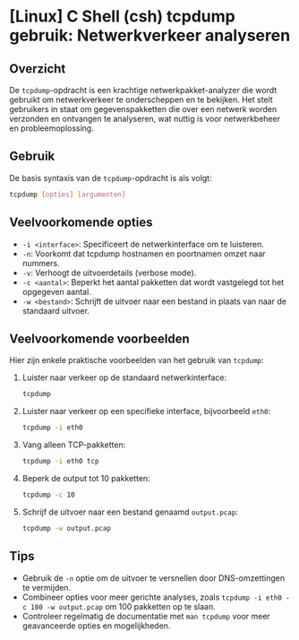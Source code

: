 # [Linux] C Shell (csh) tcpdump gebruik: Netwerkverkeer analyseren

## Overzicht
De `tcpdump`-opdracht is een krachtige netwerkpakket-analyzer die wordt gebruikt om netwerkverkeer te onderscheppen en te bekijken. Het stelt gebruikers in staat om gegevenspakketten die over een netwerk worden verzonden en ontvangen te analyseren, wat nuttig is voor netwerkbeheer en probleemoplossing.

## Gebruik
De basis syntaxis van de `tcpdump`-opdracht is als volgt:

```bash
tcpdump [opties] [argumenten]
```

## Veelvoorkomende opties
- `-i <interface>`: Specificeert de netwerkinterface om te luisteren.
- `-n`: Voorkomt dat tcpdump hostnamen en poortnamen omzet naar nummers.
- `-v`: Verhoogt de uitvoerdetails (verbose mode).
- `-c <aantal>`: Beperkt het aantal pakketten dat wordt vastgelegd tot het opgegeven aantal.
- `-w <bestand>`: Schrijft de uitvoer naar een bestand in plaats van naar de standaard uitvoer.

## Veelvoorkomende voorbeelden
Hier zijn enkele praktische voorbeelden van het gebruik van `tcpdump`:

1. Luister naar verkeer op de standaard netwerkinterface:
   ```bash
   tcpdump
   ```

2. Luister naar verkeer op een specifieke interface, bijvoorbeeld `eth0`:
   ```bash
   tcpdump -i eth0
   ```

3. Vang alleen TCP-pakketten:
   ```bash
   tcpdump -i eth0 tcp
   ```

4. Beperk de output tot 10 pakketten:
   ```bash
   tcpdump -c 10
   ```

5. Schrijf de uitvoer naar een bestand genaamd `output.pcap`:
   ```bash
   tcpdump -w output.pcap
   ```

## Tips
- Gebruik de `-n` optie om de uitvoer te versnellen door DNS-omzettingen te vermijden.
- Combineer opties voor meer gerichte analyses, zoals `tcpdump -i eth0 -c 100 -w output.pcap` om 100 pakketten op te slaan.
- Controleer regelmatig de documentatie met `man tcpdump` voor meer geavanceerde opties en mogelijkheden.